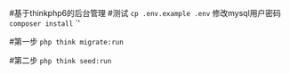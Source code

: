 #基于thinkphp6的后台管理
#测试
`cp .env.example .env`
修改mysql用户密码
`composer install`
`'

#第一步
`php think migrate:run`

#第二步
`php think seed:run`